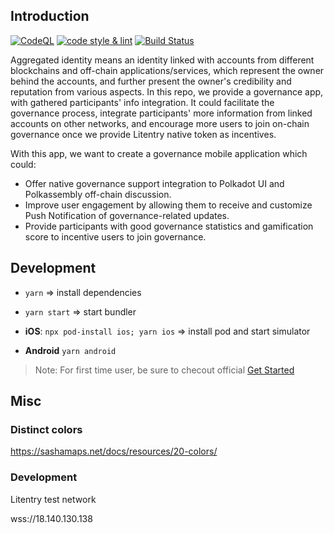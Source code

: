 ## Introduction
[![CodeQL](https://github.com/litentry/litentry-app/actions/workflows/codeql-analysis.yml/badge.svg)](https://github.com/litentry/litentry-app/actions/workflows/codeql-analysis.yml)
[![code style & lint](https://github.com/litentry/litentry-app/actions/workflows/code-style-lint.yml/badge.svg)](https://github.com/litentry/litentry-app/actions/workflows/code-style-lint.yml)
[![Build Status](https://app.bitrise.io/app/314eb31371110b4d/status.svg?token=e54QLWLncjjsAf5Fs6IRLw&branch=develop)](https://app.bitrise.io/app/314eb31371110b4d)

Aggregated identity means an identity linked with accounts from different blockchains and off-chain applications/services, which represent the owner behind the accounts, and further present the owner's credibility and reputation from various aspects. In this repo, we provide a governance app, with gathered participants' info integration. It could facilitate the governance process, integrate participants' more information from linked accounts on other networks, and encourage more users to join on-chain governance once we provide Litentry native token as incentives.


With this app, we want to create a governance mobile application which could:

* Offer native governance support integration to Polkadot UI and Polkassembly off-chain discussion.
* Improve user engagement by allowing them to receive and customize Push Notification of governance-related updates.
* Provide participants with good governance statistics and gamification score to incentive users to join governance.

## Development

* `yarn` => install dependencies
* `yarn start` => start bundler

* **iOS**:  `npx pod-install ios; yarn ios` => install pod and start simulator
* **Android** `yarn android`

> Note: For first time user, be sure to checout official [Get Started](https://reactnative.dev/docs/getting-Started)

## Misc

### Distinct colors
https://sashamaps.net/docs/resources/20-colors/


### Development

Litentry test network

wss://18.140.130.138
